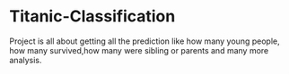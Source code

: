 # Titanic-Classification
Project is all about getting all the prediction like how many young people, how many survived,how many were sibling or parents and many more analysis.
